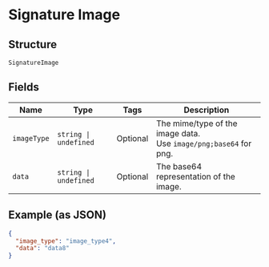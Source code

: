 
# Signature Image

## Structure

`SignatureImage`

## Fields

| Name | Type | Tags | Description |
|  --- | --- | --- | --- |
| `imageType` | `string \| undefined` | Optional | The mime/type of the image data.<br>Use `image/png;base64` for png. |
| `data` | `string \| undefined` | Optional | The base64 representation of the image. |

## Example (as JSON)

```json
{
  "image_type": "image_type4",
  "data": "data8"
}
```

